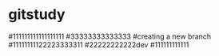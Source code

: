 # gitstudy
#111111111111111111
#33333333333333
#creating a new branch 
#11111111122223333311
#22222222222dev
#111111111111



